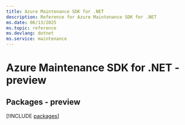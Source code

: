 ```yaml
---
title: Azure Maintenance SDK for .NET
description: Reference for Azure Maintenance SDK for .NET
ms.date: 06/13/2025
ms.topic: reference
ms.devlang: dotnet
ms.service: maintenance
---
```

# Azure Maintenance SDK for .NET - preview
## Packages - preview
[!INCLUDE [packages](maintenance-index.md)]